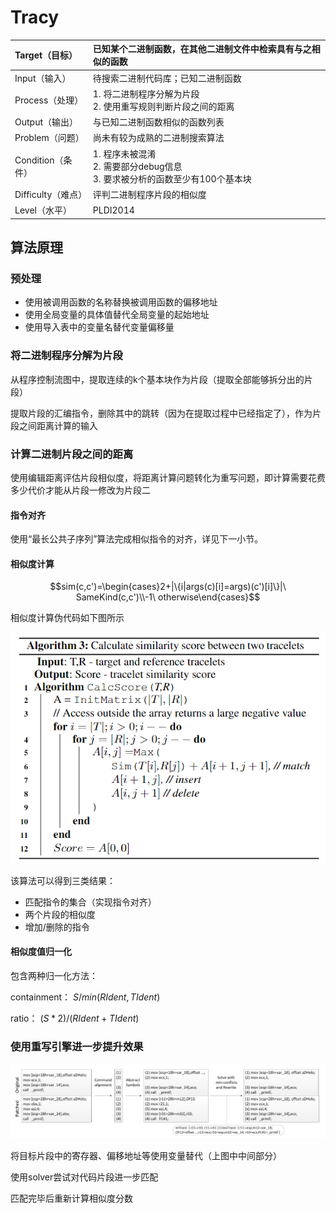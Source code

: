 # Tracy

| Target（目标）     | 已知某个二进制函数，在其他二进制文件中检索具有与之相似的函数 |
| :----------------- | :----------------------------------------------------------- |
| Input（输入）      | 待搜索二进制代码库；已知二进制函数                           |
| Process（处理）    | 1. 将二进制程序分解为片段<br />2. 使用重写规则判断片段之间的距离 |
| Output（输出）     | 与已知二进制函数相似的函数列表                               |
| Problem（问题）    | 尚未有较为成熟的二进制搜索算法 |
| Condition（条件）  | 1. 程序未被混淆<br />2. 需要部分debug信息<br />3. 要求被分析的函数至少有100个基本块 |
| Difficulty（难点） | 评判二进制程序片段的相似度 |
| Level（水平）      | PLDI2014                                                     |

## 算法原理

### 预处理

- 使用被调用函数的名称替换被调用函数的偏移地址
- 使用全局变量的具体值替代全局变量的起始地址
- 使用导入表中的变量名替代变量偏移量

### 将二进制程序分解为片段

从程序控制流图中，提取连续的k个基本块作为片段（提取全部能够拆分出的片段）

提取片段的汇编指令，删除其中的跳转（因为在提取过程中已经指定了），作为片段之间距离计算的输入

### 计算二进制片段之间的距离

使用编辑距离评估片段相似度，将距离计算问题转化为重写问题，即计算需要花费多少代价才能从片段一修改为片段二

#### 指令对齐

使用“最长公共子序列”算法完成相似指令的对齐，详见下一小节。

#### 相似度计算

$$sim(c,c')=\begin{cases}2+|\{i|args(c)[i]=args)(c')[i]\}|\ SameKind(c,c')\\-1\ otherwise\end{cases}$$

相似度计算伪代码如下图所示

![image-20221108101452921](./image/Tracy/image-20221108101452921.png)

该算法可以得到三类结果：

- 匹配指令的集合（实现指令对齐）
- 两个片段的相似度
- 增加/删除的指令

#### 相似度值归一化

包含两种归一化方法：

containment： $S/min(RIdent,TIdent)$

ratio： $(S*2)/(RIdent+TIdent)$ 

### 使用重写引擎进一步提升效果

![image-20221108102940405](./image/Tracy/image-20221108102940405.png)

将目标片段中的寄存器、偏移地址等使用变量替代（上图中中间部分）

使用solver尝试对代码片段进一步匹配

匹配完毕后重新计算相似度分数

